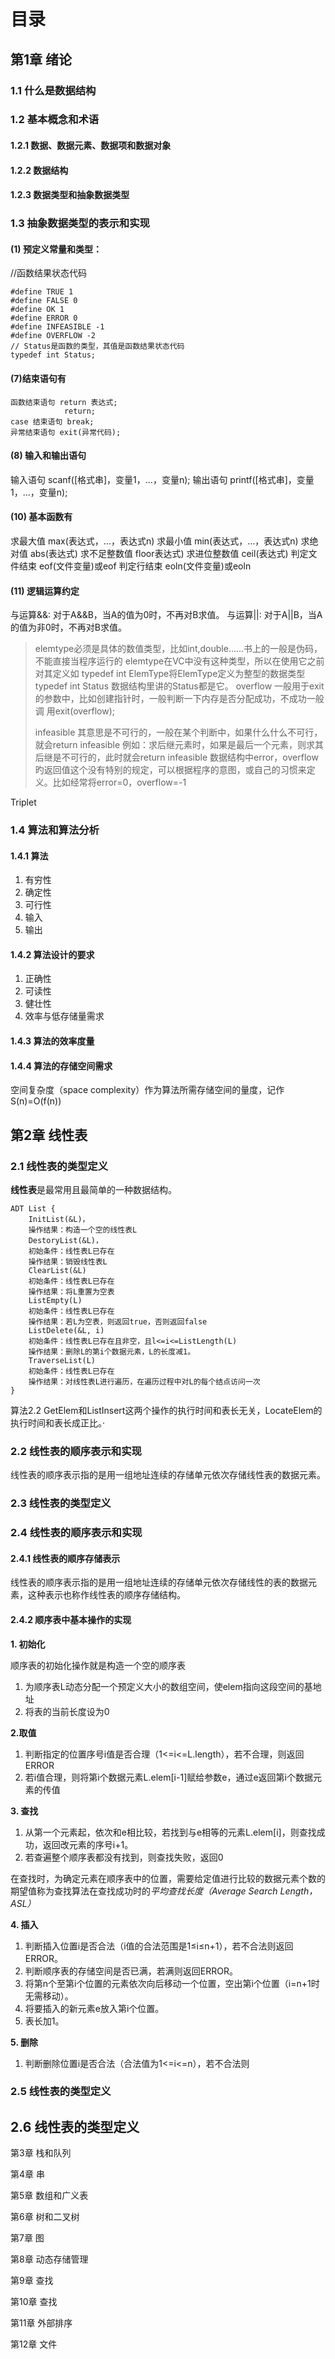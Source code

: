# 目录 #

## 第1章 绪论 ##

### 1.1 什么是数据结构 ###

### 1.2 基本概念和术语 ###

#### 1.2.1 数据、数据元素、数据项和数据对象 ####

#### 1.2.2 数据结构 ####

#### 1.2.3 数据类型和抽象数据类型 ####

### 1.3 抽象数据类型的表示和实现 ###

#### (1) 预定义常量和类型： ####

//函数结果状态代码

	#define TRUE 1
	#define FALSE 0
	#define OK 1
	#define ERROR 0
	#define INFEASIBLE -1
	#define OVERFLOW -2
	// Status是函数的类型，其值是函数结果状态代码
	typedef int Status;

#### (7)结束语句有 ####

	函数结束语句 return 表达式;
			    return;
	case 结束语句 break;
	异常结束语句 exit(异常代码);

#### (8) 输入和输出语句 ####

输入语句 scanf([格式串]，变量1，...，变量n);
输出语句 printf([格式串]，变量1，...，变量n);

#### (10) 基本函数有 ####

求最大值 max(表达式，...，表达式n)
求最小值 min(表达式，...，表达式n)
求绝对值 abs(表达式)
求不足整数值 floor表达式)
求进位整数值 ceil(表达式)
判定文件结束 eof(文件变量)或eof
判定行结束 eoln(文件变量)或eoln

#### (11) 逻辑运算约定 ####

与运算&&: 对于A&&B，当A的值为0时，不再对B求值。
与运算||: 对于A||B，当A的值为非0时，不再对B求值。

> elemtype必须是具体的数值类型，比如int,double......书上的一般是伪码，不能直接当程序运行的
> elemtype在VC中没有这种类型，所以在使用它之前对其定义如 
> typedef int ElemType将ElemType定义为整型的数据类型
> typedef int Status
> 数据结构里讲的Status都是它。
> overflow
>       一般用于exit的参数中，比如创建指针时，一般判断一下内存是否分配成功，不成功一般调 
>      用exit(overflow);
>  
> infeasible 其意思是不可行的，一般在某个判断中，如果什么什么不可行，就会return infeasible
> 例如：求后继元素时，如果是最后一个元素，则求其后继是不可行的，此时就会return infeasible
> 数据结构中error，overflow旳返回值这个没有特别的规定，可以根据程序的意图，或自己的习惯来定义。比如经常将error=0，overflow=-1

Triplet

### 1.4 算法和算法分析 ###

#### 1.4.1 算法 ####

1. 有穷性 
2. 确定性 
3. 可行性 
4. 输入 
5. 输出

#### 1.4.2 算法设计的要求 #### 

1. 正确性
2. 可读性
3. 健壮性
4. 效率与低存储量需求

#### 1.4.3 算法的效率度量 ####

#### 1.4.4 算法的存储空间需求 ####

空间复杂度（space complexity）作为算法所需存储空间的量度，记作S(n)=O(f(n))  

## 第2章 线性表 ##

### 2.1 线性表的类型定义 ###

**线性表**是最常用且最简单的一种数据结构。

	ADT List {
		InitList(&L)，
		操作结果：构造一个空的线性表L
		DestoryList(&L)，
		初始条件：线性表L已存在
		操作结果：销毁线性表L
		ClearList(&L)
		初始条件：线性表L已存在
		操作结果：将L重置为空表
		ListEmpty(L)
		初始条件：线性表L已存在
		操作结果：若L为空表，则返回true，否则返回false
		ListDelete(&L, i)
		初始条件：线性表L已存在且非空，且l<=i<=ListLength(L)
		操作结果：删除L的第i个数据元素，L的长度减1。
		TraverseList(L)
		初始条件：线性表L已存在
		操作结果：对线性表L进行遍历，在遍历过程中对L的每个结点访问一次
	}

算法2.2
GetElem和ListInsert这两个操作的执行时间和表长无关，LocateElem的执行时间和表长成正比。·

### 2.2 线性表的顺序表示和实现 ###

线性表的顺序表示指的是用一组地址连续的存储单元依次存储线性表的数据元素。

### 2.3 线性表的类型定义 ###

### 2.4 线性表的顺序表示和实现 ###

#### 2.4.1 线性表的顺序存储表示 ####

线性表的顺序表示指的是用一组地址连续的存储单元依次存储线性的表的数据元素，这种表示也称作线性表的顺序存储结构。

#### 2.4.2 顺序表中基本操作的实现 ####

**1. 初始化**

顺序表的初始化操作就是构造一个空的顺序表

1. 为顺序表L动态分配一个预定义大小的数组空间，使elem指向这段空间的基地址
2. 将表的当前长度设为0

**2.取值**

1. 判断指定的位置序号i值是否合理（1<=i<=L.length），若不合理，则返回ERROR
2. 若i值合理，则将第i个数据元素L.elem[i-1]赋给参数e，通过e返回第i个数据元素的传值

**3. 查找**

1. 从第一个元素起，依次和e相比较，若找到与e相等的元素L.elem[i]，则查找成功，返回改元素的序号i+1。
2. 若查遍整个顺序表都没有找到，则查找失败，返回0

在查找时，为确定元素在顺序表中的位置，需要给定值进行比较的数据元素个数的期望值称为查找算法在查找成功时的*平均查找长度（Average Search Length，ASL）*

**4. 插入**

1. 判断插入位置i是否合法（i值的合法范围是1≤i≤n+1），若不合法则返回ERROR。
2. 判断顺序表的存储空间是否已满，若满则返回ERROR。
3. 将第n个至第i个位置的元素依次向后移动一个位置，空出第i个位置（i=n+1时无需移动）。
4. 将要插入的新元素e放入第i个位置。
5. 表长加1。

**5. 删除**

1. 判断删除位置i是否合法（合法值为1<=i<=n），若不合法则

### 2.5 线性表的类型定义 ###

## 2.6 线性表的类型定义 ##

第3章 栈和队列

第4章 串

第5章 数组和广义表

第6章 树和二叉树

第7章 图

第8章 动态存储管理

第9章 查找

第10章 查找

第11章 外部排序

第12章 文件
